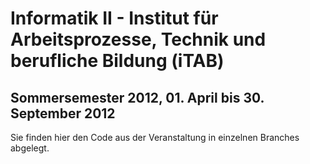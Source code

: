 Informatik II - Institut für Arbeitsprozesse, Technik und berufliche Bildung (iTAB)
===================================================================================
Sommersemester 2012, 01. April bis 30. September 2012
-----------------------------------------------------

Sie finden hier den Code aus der Veranstaltung in einzelnen Branches abgelegt.


